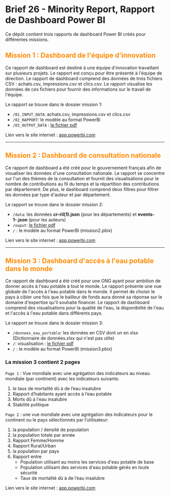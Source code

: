 # Brief 26 - Minority Report, Rapport de Dashboard Power BI

<p>Ce dépôt contient trois rapports de dashboard Power BI créés pour différentes missions.</p>

## <span style="color: #FF8C00">Mission 1 : Dashboard de l'équipe d'innovation</span>

Ce rapport de dashboard est destiné à une équipe d'innovation travaillant sur plusieurs projets. Le rapport est conçu pour être présenté à l'équipe de direction. Le rapport de dashboard comprend des données de trois fichiers CSV : achats.csv, impressions.csv et clics.csv. Le rapport visualise les données de ces fichiers pour fournir des informations sur le travail de l'équipe.

Le rapport se trouve dans le dossier mission 1:
- `/01_INPUT_DATA`: achats.csv, impressions.csv et clics.csv
- `/02_RAPPORT`: le modèle au format PowerBi
- `/03_OUTPUT_DATA` : [le fichier pdf](/mission1/03_OUTPUT_DATA/mission1.pdf)

Lien vers le site internet : [app.powerbi.com](https://app.powerbi.com/links/OKSFUQFwlD?ctid=a2e466aa-4f86-4545-b5b8-97da7c8febf3&pbi_source=linkShare)

<hr>

## <span style="color: #FF8C00">Mission 2 : Dashboard de consultation nationale</span>

Ce rapport de dashboard a été créé pour le gouvernement français afin de visualiser les données d'une consultation nationale. Le rapport se concentre sur l'un des thèmes de la consultation et fournit des visualisations pour le nombre de contributions au fil du temps et la répartition des contributions par département. De plus, le dashboard comprend deux filtres pour filtrer les données par type d'auteur et par département.

Le rapport se trouve dans le dossier mission 2:
- `/data`: les données **cr-ril(1).json** (pour les départements) et **events-1-.json** (pour les auteurs)
- `/ouput`: [le fichier pdf](/mission2/output/mission2.pdf)
- `/` : le modèle au format PowerBi (mission2.pbix)

Lien vers le site internet : [app.powerbi.com](https://app.powerbi.com/links/ytyxf6ZEoI?ctid=a2e466aa-4f86-4545-b5b8-97da7c8febf3&pbi_source=linkShare)


<hr>

## <span style="color: #FF8C00">Mission 3 : Dashboard d'accès à l'eau potable dans le monde</span>

Ce rapport de dashboard a été créé pour une ONG ayant pour ambition de donner accès à l'eau potable à tout le monde. Le rapport présente une vue globale de l'accès à l'eau potable dans le monde. Il permet de choisir le pays à cibler une fois que le bailleur de fonds aura donné sa réponse sur le domaine d'expertise qu'il souhaite financer. Le rapport de dashboard comprend des visualisations pour la qualité de l'eau, la disponibilité de l'eau et l'accès à l'eau potable dans différents pays.

Le rapport se trouve dans le dossier mission 3:
- `/donnees_eau_portable`: les données en CSV dont un en xlsx (Dictionnaire de données.xlsx qui n'est pas utile)
- `/`: visualisation : [le fichier pdf](/mission3/mission3.pdf)
- `/` : le modèle au format PowerBi (mission3.pbix)

### La mission 3 contient 2 pages

`Page 1` : Vue mondiale avec une agrégation des indicateurs au niveau mondiale (par continent) avec les indicateurs suivants:

1. le taux de mortalité dû à de l’eau insalubre
2. Rapport d’habitants ayant accès à l’eau potable
3. Morts dû à l'eau insalubre
4. Stabilité politique 

`Page 2` : une vue mondiale avec une agrégation des indicateurs pour le continent ou le pays sélectionnés par l’utilisateur:

1. la population / densité de population 
2. la population totale par année
3. Rapport Femme/Homme
4. Rapport Rural/Urban
5. la population par pays
6. Rapport entre 
    - Population utilisant au moins les services d'eau potable de base
    - Population utilisant des services d'eau potable gérés en toute sécurité
    - Taux de mortalité dû à de l’eau insalubre


Lien vers le site internet : [app.powerbi.com](https://app.powerbi.com/links/6vtwBtAW0u?ctid=a2e466aa-4f86-4545-b5b8-97da7c8febf3&pbi_source=linkShare&bookmarkGuid=4cb63d04-a3d2-4860-94e3-d616e4aecf05)